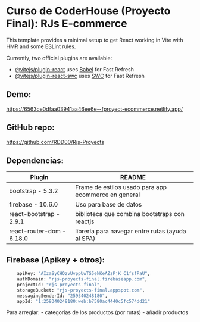 

# Curso de CoderHouse (Proyecto Final): RJs E-commerce

This template provides a minimal setup to get React working in Vite with HMR and some ESLint rules.

Currently, two official plugins are available:

- [@vitejs/plugin-react](https://github.com/vitejs/vite-plugin-react/blob/main/packages/plugin-react/README.md) uses [Babel](https://babeljs.io/) for Fast Refresh
- [@vitejs/plugin-react-swc](https://github.com/vitejs/vite-plugin-react-swc) uses [SWC](https://swc.rs/) for Fast Refresh

## Demo:
https://6563ce0dfaa03941aa46ee6e--fproyect-ecommerce.netlify.app/

## GitHub repo: 
https://github.com/RDD00/Rjs-Proyects

## Dependencias:
| Plugin | README |
| ------ | ------ |
| bootstrap - 5.3.2 | Frame de estilos usado para app ecommerce en general |
| firebase - 10.6.0 | Uso para base de datos |
| react-bootstrap - 2.9.1 | biblioteca que combina bootstraps con reactjs |
| react-router-dom - 6.18.0 | librería para navegar entre rutas (ayuda al SPA) |

## Firebase (Apikey + otros):
```sh
    apiKey: "AIzaSyCHOzvUvppUwTS5ekKeAZzPjK_C1fsfPaU",
    authDomain: "rjs-proyects-final.firebaseapp.com",
    projectId: "rjs-proyects-final",
    storageBucket: "rjs-proyects-final.appspot.com",
    messagingSenderId: "259340248180",
    appId: "1:259340248180:web:b7580ac4440c5fc574dd21"
```

Para arreglar:
    - categorías de los productos (por rutas)
    - añadir productos
    